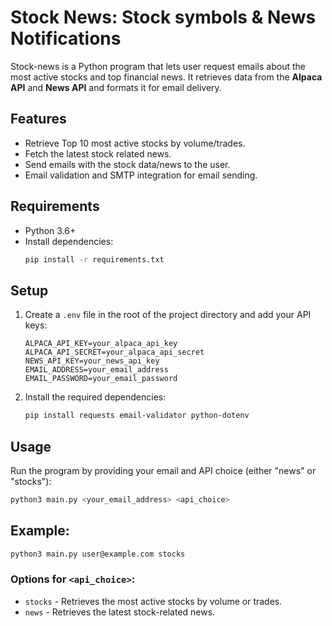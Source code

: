 # Stock News: Stock symbols & News Notifications

Stock-news is a Python program that lets user request emails about the most active stocks and top financial news. It retrieves data from the **Alpaca API** and **News API** and formats it for email delivery.

## Features
- Retrieve Top 10 most active stocks by volume/trades.
- Fetch the latest stock related news.
- Send emails with the stock data/news to the user.
- Email validation and SMTP integration for email sending.

## Requirements
- Python 3.6+
- Install dependencies:
  ```bash
  pip install -r requirements.txt

## Setup


1. Create a `.env` file in the root of the project directory and add your API keys:

    ```
    ALPACA_API_KEY=your_alpaca_api_key
    ALPACA_API_SECRET=your_alpaca_api_secret
    NEWS_API_KEY=your_news_api_key
    EMAIL_ADDRESS=your_email_address
    EMAIL_PASSWORD=your_email_password
    ```

2. Install the required dependencies:

    ```bash
    pip install requests email-validator python-dotenv
    ```

## Usage

Run the program by providing your email and API choice (either "news" or "stocks"):

```bash
python3 main.py <your_email_address> <api_choice>
```

## Example:

```bash
python3 main.py user@example.com stocks
```
### Options for `<api_choice>`:
- `stocks` - Retrieves the most active stocks by volume or trades.
- `news` - Retrieves the latest stock-related news.
